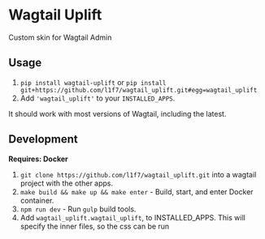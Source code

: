 # Wagtail Uplift
Custom skin for Wagtail Admin

## Usage

1. `pip install wagtail-uplift` or `pip install git+https://github.com/l1f7/wagtail_uplift.git#egg=wagtail_uplift`
2. Add `'wagtail_uplift'` to your `INSTALLED_APPS`.

It should work with most versions of Wagtail, including the latest.

## Development
**Requires: Docker**

1. `git clone https://github.com/l1f7/wagtail_uplift.git` into a wagtail project with the other apps.
2. `make build && make up && make enter` - Build, start, and enter Docker container.
3. `npm run dev` - Run `gulp` build tools.
4. Add `wagtail_uplift.wagtail_uplift`, to INSTALLED_APPS. This will specify the inner files, so the css can be run

